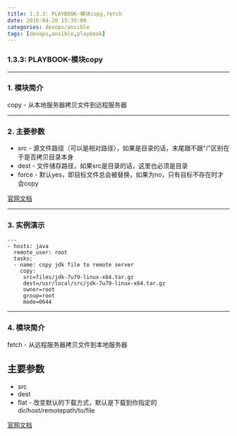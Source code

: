 ```yaml
---
title: 1.3.3: PLAYBOOK-模块copy,fetch
date: 2016-04-20 15:35:00
categories: devops/ansible
tags: [devops,ansible,playbook]
---
```

### 1.3.3: PLAYBOOK-模块copy

---

### 1. 模块简介
copy - 从本地服务器拷贝文件到远程服务器

---

### 2. 主要参数
- src - 源文件路径（可以是相对路径），如果是目录的话，末尾跟不跟"/"区别在于是否拷贝目录本身
- dest - 文件储存路径，如果src是目录的话，这里也必须是目录
- force - 默认yes，即目标文件总会被替换，如果为no，只有目标不存在时才会copy

[官网文档](http://docs.ansible.com/ansible/copy_module.html)

---

### 3. 实例演示
```
---
- hosts: java
  remote_user: root
  tasks:
  - name: copy jdk file to remote server
    copy:
     src=files/jdk-7u79-linux-x64.tar.gz
     dest=/usr/local/src/jdk-7u79-linux-x64.tar.gz
     owner=root
     group=root
     mode=0644
```

---

### 4. 模块简介
fetch - 从远程服务器拷贝文件到本地服务器

## 主要参数
- src
- dest
- flat - 改变默认的下载方式，默认是下载到你指定的dir/host/remotepath/to/file

[官网文档](http://docs.ansible.com/ansible/fetch_module.html)
